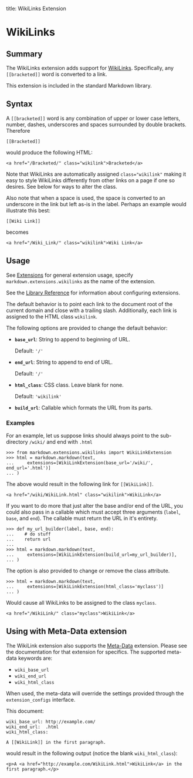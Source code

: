 title: WikiLinks Extension

WikiLinks
=========

Summary
-------

The WikiLinks extension adds support for [WikiLinks][]. Specifically, any
``[[bracketed]]`` word is converted to a link.

This extension is included in the standard Markdown library.

[WikiLinks]: http://en.wikipedia.org/wiki/Wikilink

Syntax
------

A ``[[bracketed]]`` word is any combination of  upper or lower case letters,
number, dashes, underscores and spaces surrounded by double brackets. Therefore

    [[Bracketed]]

would produce the following HTML:

    <a href="/Bracketed/" class="wikilink">Bracketed</a>

Note that WikiLinks are automatically assigned `class="wikilink"` making it
easy to style WikiLinks differently from other links on a page if one so
desires. See below for ways to alter the class.

Also note that when a space is used, the space is converted to an underscore in
the link but left as-is in the label. Perhaps an example would illustrate this
best:

    [[Wiki Link]]

becomes

    <a href="/Wiki_Link/" class="wikilink">Wiki Link</a>

Usage
-----

See [Extensions](index.md) for general extension usage, specify
`markdown.extensions.wikilinks` as the name of the extension.

See the [Library Reference](../reference.md#extensions) for information about
configuring extensions.

The default behavior is to point each link to the document root of the current
domain and close with a trailing slash. Additionally, each link is assigned to
the HTML class `wikilink`.

The following options are provided to change the default behavior:

* **`base_url`**: String to append to beginning of URL.

    Default: `'/'`

* **`end_url`**: String to append to end of URL.

    Default: `'/'`

* **`html_class`**: CSS class. Leave blank for none.

    Default: `'wikilink'`

* **`build_url`**: Callable which formats the URL from its parts.

### Examples ###

For an example, let us suppose links should always point to the sub-directory
`/wiki/` and end with `.html`

    >>> from markdown.extensions.wikilinks import WikiLinkExtension
	>>> html = markdown.markdown(text,
    ...     extensions=[WikiLinkExtension(base_url='/wiki/', end_url='.html')]
    ... )

The above would result in the following link for `[[WikiLink]]`.

    <a href="/wiki/WikiLink.html" class="wikilink">WikiLink</a>

If you want to do more that just alter the base and/or end of the URL, you
could also pass in a callable which must accept three arguments (``label``,
``base``, and ``end``). The callable must return the URL in it's entirety.

    >>> def my_url_builder(label, base, end):
    ...    # do stuff
    ...    return url
	...
    >>> html = markdown.markdown(text,
    ...     extensions=[WikiLinkExtension(build_url=my_url_builder)],
    ... )

The option is also provided to change or remove the class attribute.

    >>> html = markdown.markdown(text,
    ...     extensions=[WikiLinkExtension(html_class='myclass')]
    ... )

Would cause all WikiLinks to be assigned to the class `myclass`.

    <a href="/WikiLink/" class="myclass">WikiLink</a>

Using with Meta-Data extension
------------------------------

The WikiLink extension also supports the [Meta-Data](meta_data.md) extension.
Please see the documentation for that extension for specifics. The supported
meta-data keywords are:

* `wiki_base_url`
* `wiki_end_url`
* `wiki_html_class`

When used, the meta-data will override the settings provided through the
`extension_configs` interface.

This document:

    wiki_base_url: http://example.com/
    wiki_end_url:  .html
    wiki_html_class:

    A [[WikiLink]] in the first paragraph.

would result in the following output (notice the blank `wiki_html_class`):

    <p>A <a href="http://example.com/WikiLink.html">WikiLink</a> in the first paragraph.</p>
